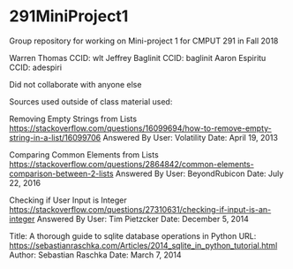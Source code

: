# 291MiniProject1
Group repository for working on Mini-project 1 for CMPUT 291 in Fall 2018

Warren Thomas     CCID: wlt
Jeffrey Baglinit  CCID: baglinit
Aaron Espiritu    CCID: adespiri

Did not collaborate with anyone else

Sources used outside of class material used: 

Removing Empty Strings from Lists
https://stackoverflow.com/questions/16099694/how-to-remove-empty-string-in-a-list/16099706
Answered By User: Volatility
Date: April 19, 2013

Comparing Common Elements from Lists
https://stackoverflow.com/questions/2864842/common-elements-comparison-between-2-lists
Answered By User: BeyondRubicon
Date: July 22, 2016

Checking if User Input is Integer
https://stackoverflow.com/questions/27310631/checking-if-input-is-an-integer
Answered By User: Tim Pietzcker
Date: December 5, 2014

Title: A thorough guide to sqlite database operations in Python
URL: https://sebastianraschka.com/Articles/2014_sqlite_in_python_tutorial.html
Author: Sebastian Raschka
Date: March 7, 2014
